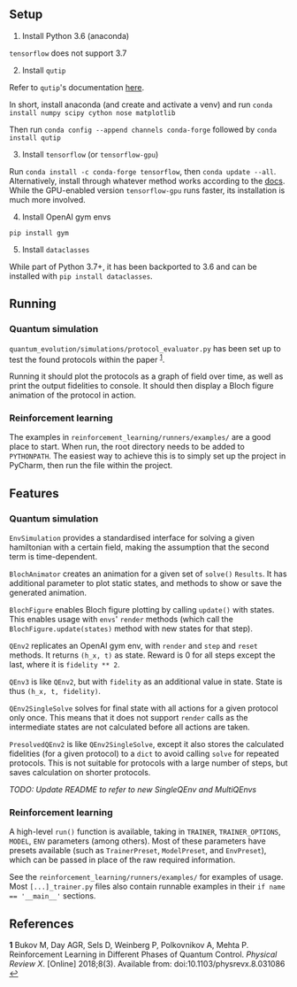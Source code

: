 ## Setup
1. Install Python 3.6 (anaconda)

`tensorflow` does not support 3.7

2. Install `qutip`

Refer to `qutip`'s documentation [here](http://qutip.org/docs/latest/installation.html).

In short, install anaconda (and create and activate a venv)
and run `conda install numpy scipy cython nose matplotlib
`

Then run `conda config --append channels conda-forge`
followed by `conda install qutip`

3. Install `tensorflow` (or `tensorflow-gpu`)

Run `conda install -c conda-forge tensorflow`, then `conda update --all`.
Alternatively, install through whatever method works according to the [docs](https://www.tensorflow.org/install/).
While the GPU-enabled version `tensorflow-gpu` runs faster, its installation is much more involved.

4. Install OpenAI gym envs

`pip install gym`

5. Install `dataclasses`

While part of Python 3.7+, it has been backported to 3.6 and can be installed with `pip install dataclasses`.


## Running

### Quantum simulation

`quantum_evolution/simulations/protocol_evaluator.py` has been set up to test the found protocols within the paper <sup id="a1">[1](#paper)</sup>.

Running it should plot the protocols as a graph of field over time, as well as print the output fidelities to console.
It should then display a Bloch figure animation of the protocol in action.


### Reinforcement learning

The examples in `reinforcement_learning/runners/examples/` are a good place to start. 
When run, the root directory needs to be added to `PYTHONPATH`. 
The easiest way to achieve this is to simply set up the project in PyCharm, then run the file within the project.


## Features

### Quantum simulation

`EnvSimulation` provides a standardised interface for solving a given hamiltonian with a certain field, making the assumption that the second term is time-dependent.

`BlochAnimator` creates an animation for a given set of `solve()` `Results`. 
It has additional parameter to plot static states, and methods to show or save the generated animation.

`BlochFigure` enables Bloch figure plotting by calling `update()` with states. 
This enables usage with `envs`' `render` methods (which call the `BlochFigure.update(states)` method with new states for that step).

`QEnv2` replicates an OpenAI gym env, with `render` and `step` and `reset` methods.
It returns `(h_x, t)` as state. Reward is 0 for all steps except the last, where it is `fidelity ** 2`. 

`QEnv3` is like `QEnv2`, but with `fidelity` as an additional value in state. State is thus `(h_x, t, fidelity)`.

`QEnv2SingleSolve` solves for final state with all actions for a given protocol only once. 
This means that it does not support `render` calls as the intermediate states are not calculated before all actions are taken.

`PresolvedQEnv2` is like `QEnv2SingleSolve`, except it also stores the calculated fidelities (for a given protocol) to a `dict` to avoid calling `solve` for repeated protocols.
This is not suitable for protocols with a large number of steps, but saves calculation on shorter protocols.

_TODO: Update README to refer to new SingleQEnv and MultiQEnvs_

### Reinforcement learning

A high-level `run()` function is available, taking in `TRAINER`, `TRAINER_OPTIONS`, `MODEL`, `ENV` parameters (among others).
Most of these parameters have presets available (such as `TrainerPreset`, `ModelPreset`, and `EnvPreset`), which can be passed in place of the raw required information.

See the `reinforcement_learning/runners/examples/` for examples of usage. Most `[...]_trainer.py` files also contain runnable examples in their `if name == '__main__'` sections. 


## References

<b id="paper">1</b> Bukov M, Day AGR, Sels D, Weinberg P, Polkovnikov A, Mehta P. Reinforcement Learning in Different Phases of Quantum Control. _Physical Review X_. [Online] 2018;8(3). Available from: doi:10.1103/physrevx.8.031086  [↩](#a1)